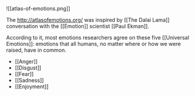 ![[atlas-of-emotions.png]]

The http://atlasofemotions.org/ was inspired by [[The Dalai Lama]] conversation with the [[Emotion]] scientist [[Paul Ekman]].

According to it, most emotions researchers agree on these five [[Universal Emotions]]: emotions that all humans, no matter where or how we were raised, have in common.

- [[Anger]]
- [[Disgust]]
- [[Fear]]
- [[Sadness]]
- [[Enjoyment]]